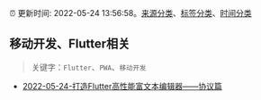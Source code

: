 :alarm_clock: 更新时间: 2022-05-24 13:56:58。[来源分类](../README.md)、[标签分类](../TAGS.md)、[时间分类](../TIMELINE.md)

## 移动开发、Flutter相关


> 关键字：`Flutter`、`PWA`、`移动开发`



- [2022-05-24-打造Flutter高性能富文本编辑器——协议篇](https://toutiao.io/k/44f8gbz) 